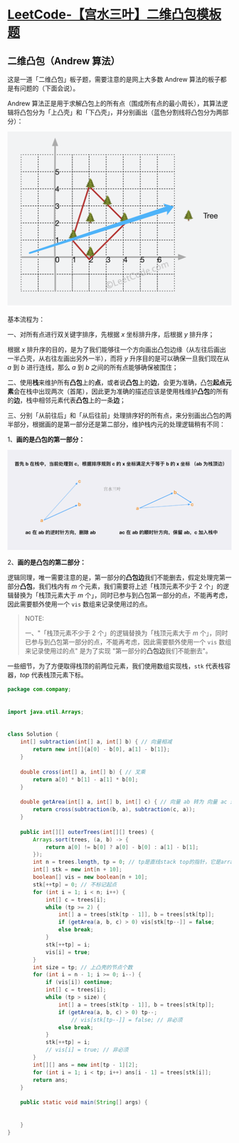 # [LeetCode-【宫水三叶】二维凸包模板题](https://leetcode.cn/problems/erect-the-fence/solution/by-ac_oier-4xuu/) 

## 二维凸包（Andrew 算法）

这是一道「二维凸包」板子题，需要注意的是网上大多数 Andrew 算法的板子都是有问题的（下面会说）。

Andrew 算法正是用于求解凸包上的所有点（围成所有点的最小周长），其算法逻辑将凸包分为「上凸壳」和「下凸壳」，并分别画出（蓝色分割线将凸包分为两部分）：

![](./1650675817-tJTwGT-image.png)





基本流程为：

一、对所有点进行双关键字排序，先根据 *x* 坐标排升序，后根据 *y* 排升序；

根据 *x* 排升序的目的，是为了我们能够往一个方向画出凸包边缘（从左往后画出一半凸壳，从右往左画出另外一半），而将 *y* 升序目的是可以确保一旦我们现在从 *a* 到 *b* 进行连线，那么 *a* 到 *b* 之间的所有点能够确保被围住；

二、使用**栈**来维护所有**凸包**上的**点**，或者说**凸包**上的**边**，会更为准确，凸包**起点元素**会在栈中出现两次（首尾），因此更为准确的描述应该是使用栈维护**凸包**的所有的**边**，栈中相邻元素代表**凸包**上的一条**边**；

三、分别「从前往后」和「从后往前」处理排序好的所有点，来分别画出凸包的两半部分，根据画的是第一部分还是第二部分，维护栈内元的处理逻辑稍有不同：

1、**画的是凸包的第一部分：**



![](./1650678200-VMOiaM-image.png)



2、**画的是凸包的第二部分：**

逻辑同理，唯一需要注意的是，第一部分的**凸包边**我们不能删去，假定处理完第一部分**凸包**，我们栈内有 *m* 个元素，我们需要将上述「栈顶元素不少于 2 个」的逻辑替换为「栈顶元素大于 *m* 个」，同时已参与到凸包第一部分的点，不能再考虑，因此需要额外使用一个 
`vis` 数组来记录使用过的点。

> NOTE:
>
> 一、"「栈顶元素不少于 2 个」的逻辑替换为「栈顶元素大于 *m* 个」，同时已参与到凸包第一部分的点，不能再考虑，因此需要额外使用一个 `vis` 数组来记录使用过的点" 是为了实现 "第一部分的**凸包边**我们不能删去"。

一些细节，为了方便取得栈顶的前两位元素，我们使用数组实现栈，`stk` 代表栈容器，*top* 代表栈顶元素下标。





```java
package com.company;


import java.util.Arrays;


class Solution {
    int[] subtraction(int[] a, int[] b) { // 向量相减
        return new int[]{a[0] - b[0], a[1] - b[1]};
    }

    double cross(int[] a, int[] b) { // 叉乘
        return a[0] * b[1] - a[1] * b[0];
    }

    double getArea(int[] a, int[] b, int[] c) { // 向量 ab 转为 向量 ac 过程中扫过的面积
        return cross(subtraction(b, a), subtraction(c, a));
    }

    public int[][] outerTrees(int[][] trees) {
        Arrays.sort(trees, (a, b) -> {
            return a[0] != b[0] ? a[0] - b[0] : a[1] - b[1];
        });
        int n = trees.length, tp = 0; // tp是直线stack top的指针，它是array as stack的辅助
        int[] stk = new int[n + 10];
        boolean[] vis = new boolean[n + 10];
        stk[++tp] = 0; // 不标记起点
        for (int i = 1; i < n; i++) {
            int[] c = trees[i];
            while (tp >= 2) {
                int[] a = trees[stk[tp - 1]], b = trees[stk[tp]];
                if (getArea(a, b, c) > 0) vis[stk[tp--]] = false;
                else break;
            }
            stk[++tp] = i;
            vis[i] = true;
        }
        int size = tp; // 上凸壳的节点个数
        for (int i = n - 1; i >= 0; i--) {
            if (vis[i]) continue;
            int[] c = trees[i];
            while (tp > size) {
                int[] a = trees[stk[tp - 1]], b = trees[stk[tp]];
                if (getArea(a, b, c) > 0) tp--;
                    // vis[stk[tp--]] = false; // 非必须
                else break;
            }
            stk[++tp] = i;
            // vis[i] = true; // 非必须
        }
        int[][] ans = new int[tp - 1][2];
        for (int i = 1; i < tp; i++) ans[i - 1] = trees[stk[i]];
        return ans;
    }

    public static void main(String[] args) {


    }
}

```





